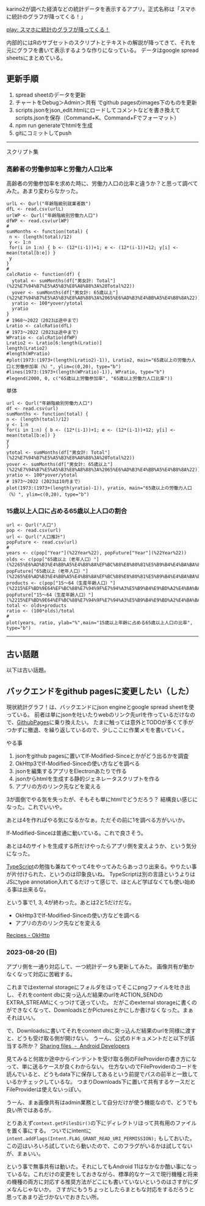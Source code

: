 karino2が調べた経済などの統計データを表示するアプリ。正式名称は「スマホに統計のグラフが降ってくる！」

[play: スマホに統計のグラフが降ってくる！](https://play.google.com/store/apps/details?id=com.livejournal.karino2.tobinq.app&pcampaignid=web_share)

内部的にはRのサブセットのスクリプトとテキストの解説が降ってきて、それを元にグラフを書いて表示するような作りになっている。
データはgoogle spread sheetsにまとめている。

## 更新手順

1. spread sheetのデータを更新
2. チャートをDebug＞Admin＞共有 でgithub pagesのimages下のものを更新
3. scripts.jsonをjson_edit.htmlにロードしてコメントなどを書き換えてscripts.jsonを保存（Command+K、Command+Fでフォーマット）
4. npm run generateでhtmlを生成
5. gitにコミットしてpush

----

スクリプト集

### 高齢者の労働参加率と労働力人口比率

高齢者の労働参加率を求めた時に、労働力人口の比率と違うか？と思って調べてみた。あまり変わらなかった。

```
urlL <- Qurl("年齢階級別就業者数")
dfL <- read.csv(urlL)
urlWP <- Qurl("年齢階級別労働力人口")
dfWP <- read.csv(urlWP)
#
sumMonths <- function(total) {
 n <- (length(total)/12)
 y <- 1:n
 for(i in 1:n) { b <- (12*(i-1))+1; e <- (12*(i-1))+12; y[i] <- mean(total[b:e]) }
 y
}
#
calcRatio <- function(df) {
  ytotal <- sumMonths(df["男女計: Total"](%22%E7%94%B7%E5%A5%B3%E8%A8%88%3A%20Total%22))
  yover <- sumMonths(df["男女計: 65歳以上"](%22%E7%94%B7%E5%A5%B3%E8%A8%88%3A%2065%E6%AD%B3%E4%BB%A5%E4%B8%8A%22))
  yratio <- 100*yover/ytotal  
  yratio
}
# 1968〜2022（2023は途中まで）
Lratio <- calcRatio(dfL)
# 1973〜2022（2023は途中まで）
WPratio <- calcRatio(dfWP)
Lratio2 <- Lratio[6:length(Lratio)]
length(Lratio2)
#length(WPratio)
#plot(1973:(1973+(length(Lratio2)-1)), Lratio2, main="65歳以上の労働力人口と労働参加率（%）", ylim=c(0,20), type="b")
#lines(1973:(1973+(length(WPratio)-1)), WPratio, type="b")
#legend(2000, 0, c("65歳以上労働参加率", "65歳以上労働力人口比率"))
```

単体

```
url <- Qurl("年齢階級別労働力人口")
df <- read.csv(url)
sumMonths <- function(total) {
n <- (length(total)/12)
y <- 1:n
for(i in 1:n) { b <- (12*(i-1))+1; e <- (12*(i-1))+12; y[i] <- mean(total[b:e]) }
y
}
ytotal <- sumMonths(df["男女計: Total"](%22%E7%94%B7%E5%A5%B3%E8%A8%88%3A%20Total%22))
yover <- sumMonths(df["男女計: 65歳以上"](%22%E7%94%B7%E5%A5%B3%E8%A8%88%3A%2065%E6%AD%B3%E4%BB%A5%E4%B8%8A%22))
yratio <- 100*yover/ytotal
# 1973〜2022 (2023は10月まで）
plot(1973:(1973+(length(yratio)-1)), yratio, main="65歳以上の労働力人口（%）", ylim=c(0,20), type="b")
```

### 15歳以上人口に占める65歳以上人口の割合

```
url <- Qurl("人口")
pop <- read.csv(url)
url <- Qurl("人口推計")
popFuture <- read.csv(url)
#
years <- c(pop["Year"](%22Year%22), popFuture["Year"](%22Year%22))
olds <- c(pop["65歳以上（老年人口）"](%2265%E6%AD%B3%E4%BB%A5%E4%B8%8A%EF%BC%88%E8%80%81%E5%B9%B4%E4%BA%BA%E5%8F%A3%EF%BC%89%22), popFuture["65歳以上（老年人口）"](%2265%E6%AD%B3%E4%BB%A5%E4%B8%8A%EF%BC%88%E8%80%81%E5%B9%B4%E4%BA%BA%E5%8F%A3%EF%BC%89%22))
products <- c(pop["15～64（生産年齢人口）"](%2215%EF%BD%9E64%EF%BC%88%E7%94%9F%E7%94%A3%E5%B9%B4%E9%BD%A2%E4%BA%BA%E5%8F%A3%EF%BC%89%22), popFuture["15～64（生産年齢人口）"](%2215%EF%BD%9E64%EF%BC%88%E7%94%9F%E7%94%A3%E5%B9%B4%E9%BD%A2%E4%BA%BA%E5%8F%A3%EF%BC%89%22))
total <- olds+products
ratio <- (100*olds)/total
#
plot(years, ratio, ylab="%",main="15歳以上年齢に占める65歳以上人口の比率", type="b")
```

---- 

## 古い話題

以下は古い話題。

## バックエンドをgithub pagesに変更したい（した）

現状統計グラフ！は、バックエンドにjson engineとgoogle spread sheetを使っている。
前者は単にjsonを吐いたりwebのリンク先urlを作っているだけなので、[GithubPages](GithubPages)に乗り換えたい。
たまに触っては意外とTODOが多くて手がつかずに撤退、を繰り返しているので、少しここに作業メモを書いていく。

やる事

1. jsonをgithub pagesに置いてIf-Modified-Sinceとかがどう出るかを調査
2. OkHttp3でIf-Modified-Sinceの使い方などを調べる
3. jsonを編集するアプリをElectronあたりで作る
4. jsonからhtmlを生成する静的ジェネレータスクリプトを作る
5. アプリの方のリンク先などを変える

3が面倒でやる気を失ったが、そもそも単にhtmlでどうだろう？
結構良い感じになった。これでいいや。

あとは4を作ればやる気になるかなぁ。ただその前に1を調べる方がいいか。

If-Modified-Sinceは普通に動いている。これで良さそう。

あとは4のサイトを生成する所だけやったらアプリ側を変えようか、という気分になった。

[TypeScript](TypeScript)の勉強も兼ねてやって4をやってみたらあっさり出来る。やりたい事が片付けられた、というのは印象良いね。
TypeScriptは別の言語というよりはJSにtype annotation入れてるだけって感じで、ほとんど学ばなくても使い始める事は出来るな。

という事で1, 3, 4が終わった。あとは2と5だけだな。

- OkHttp3でIf-Modified-Sinceの使い方などを調べる
- アプリの方のリンク先などを変える

[Recipes - OkHttp](https://square.github.io/okhttp/recipes/#accessing-headers-kt-java)

### 2023-08-20 (日)

アプリ側を一通り対応して、一つ統計データも更新してみた。
画像共有が動かなくなって対応に苦戦する。

これまではexternal storageにフォルダをほってそこにpngファイルを吐き出し、それをcontent dbに突っ込んだ結果のurlをACTION_SENDのEXTRA_STREAMにくっつけて送っていた。
だがこのexternal storageに書くのができなくなって、DownloadsとかPicturesとかにしか書けなくなった。まぁそれはいい。

で、Downloadsに書いてそれをcontent dbに突っ込んだ結果のurlを同様に渡すと、どうも受け取る側が開けない。
うーん、公式のドキュメントだと以下が該当する所か？ [Sharing files  -  Android Developers](https://developer.android.com/training/secure-file-sharing) 

見てみると何故か途中からインテントを受け取る側のFileProviderの書き方になって、単に送るケースが良くわからない。
仕方ないのでFileProviderのコードを読んでいると、どうもdata下に保存してあるという前提でパスの前半と一致しているかチェックしているな。
つまりDownloads下に置いて共有するケースだとFileProviderは使えないっぽい。

うーん、まぁ画像共有はadmin業務として自分だけが使う機能なので、どうでも良い所ではあるが。

とりあえず`context.getFilesDir()`の下にディレクトリほって共有用のファイルを置く事にする。
ついでにintentに`intent.addFlags(Intent.FLAG_GRANT_READ_URI_PERMISSION);` もしておいた。
この辺はいろいろ試していたら動いたので、このフラグがいるかは試してないが、まぁいい。

という事で無事共有は動いた。それにしてもAndroid 11はなかなか酷い事になっているな。これだけの変更をしておきながら、標準的なケースで現行機種と将来の機種の両方に対応する推奨方法がどこにも書いていないというのはさすがにダメなんじゃないか。
さすがにもうちょっとしたらまともな対応をするだろうと思ってあまり近づかないでおきたい所。